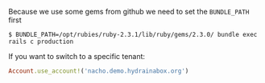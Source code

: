 Because we use some gems from github we need to set the `BUNDLE_PATH` first
```shell
$ BUNDLE_PATH=/opt/rubies/ruby-2.3.1/lib/ruby/gems/2.3.0/ bundle exec rails c production
```

If you want to switch to a specific tenant:
```ruby
Account.use_account!('nacho.demo.hydrainabox.org')
```